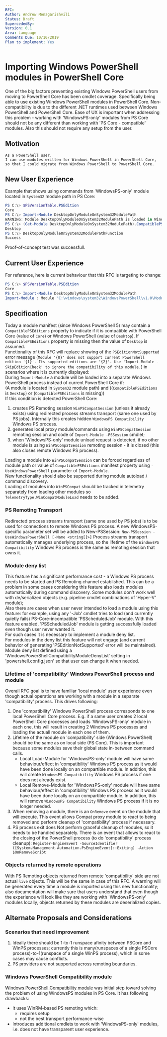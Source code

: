 ```yaml
---
RFC:
Author: Andrew Menagarishvili
Status: Draft
SupercededBy:
Version: 0.1
Area: Language
Comments Due: 10/10/2019
Plan to implement: Yes
---
```


# Importing Windows PowerShell modules in PowerShell Core

One of the big factors preventing existing Windows PowerShell users from moving to PowerShell Core has been cmdlet coverage. Specifically being able to use existing Windows PowerShell modules in PowerShell Core. Non-compatibility is due to the different .NET runtimes used between Windows PowerShell and PowerShell Core. Ease of UX is important when addressing this problem - working with 'WindowsPS-only' modules from PS Core should not be any different than working with 'PS Core - compatible' modules. Also this should not require any setup from the user.

## Motivation

    As a PowerShell user,
    I can use modules written for Windows PowerShell in PowerShell Core,
    so that I could migrate from Windows PowerShell to PowerShell Core.

## New User Experience

Example that shows using commands from 'WindowsPS-only' module located in `System32` module path in PS Core:
```PowerShell
PS C:\> $PSVersionTable.PSEdition
Core
PS C:\> Import-Module DesktopOnlyModuleOnSystem32ModulePath
WARNING: Module DesktopOnlyModuleOnSystem32ModulePath is loaded in Windows PowerShell using WinPSCompatSession remoting session; please note that all parameter values and results of commands from this module will be deserialized objects. If you want to load this module into PowerShell Core please use Import-Module -SkipEditionCheck syntax.
PS C:\> (Get-Module DesktopOnlyModuleOnSystem32ModulePath).CompatiblePSEditions
Desktop
PS C:\> DesktopOnlyModuleOnSystem32ModulePathFunction
Success
```
Proof-of-concept test was successfull.

## Current User Experience

For reference, here is current behaviour that this RFC is targeting to change:
```PowerShell
PS C:\> $PSVersionTable.PSEdition
Core
PS C:\> Import-Module DesktopOnlyModuleOnSystem32ModulePath
Import-Module : Module 'C:\windows\system32\WindowsPowerShell\v1.0\Modules\DesktopOnlyModuleOnSystem32ModulePath\DesktopOnlyModuleOnSystem32ModulePath.psd1' does not support current PowerShell edition 'Core'. Its supported editions are 'Desktop'. Use 'Import-Module -SkipEditionCheck' to ignore the compatibility of this module.
```

## Specification

Today a module manifest (since Windows PowerShell 5) may contain a `CompatiblePSEditions` property to indicate if it is compatible with PowerShell Core (value of `Core`) or Windows PowerShell (value of `Desktop`). If `CompatiblePSEditions` property is missing then the value of `Desktop` is assumed.<br />
Functionality of this RFC will replace showing of the `PSEditionNotSupported` error message (`Module '{0}' does not support current PowerShell edition '{1}'. Its supported editions are '{2}'. Use 'Import-Module -SkipEditionCheck' to ignore the compatibility of this module.`) in scenarios where it is currently displayed:<br />
During `Import-Module` a module will be loaded into a separate Windows PowerShell process instead of current PowerShell Core if:<br />
(A module is located in `System32` module path) and ((`CompatiblePSEditions` is `Desktop`) or (`CompatiblePSEditions` is missing))<br />
If this condition is detected PowerShell Core:
  1. creates PS Remoting session `WinPSCompatSession` (unless it already exists) using redirected process streams transport (same one used by PS jobs). Internally this creates hidden `WindowsPS Compatibility` Windows PS process.
  2. generates local proxy module/commands using `WinPSCompatSession` remoting session and code of `Import-Module -PSSession` cmdlet;
  3. when 'WindowsPS-only' module unload request is detected, if no other module is using `WinPSCompatSession` remoting session - it is closed (this also closes remote Windows PS process).

Loading a module into `WinPSCompatSession` can be forced regardless of module path or value of `CompatiblePSEditions` manifest property using `-UseWindowsPowerShell` parameter of `Import-Module`.<br />
New functionality should also be supported during module autoload / command discovery.<br />
Loading of modules into `WinPSCompat` should be tracked in telemetry separately from loading other modules so `TelemetryType.WinCompatModuleLoad` needs to be added.

### PS Remoting Transport

Redirected process streams transport (same one used by PS jobs) is to be used for connections to remote Windows PS process.
A new WindowsPS-specific parameter set will be added to New-PSSession:  `New-PSSession -UseWindowsPowerShell [-Name <string[]>]`
Process streams transport automatically manages underlying process, so the lifetime of the `WindowsPS Compatibility` Windows PS process is the same as remoting session that owns it.

### Module deny list

This feature has a significant performance cost - a Windows PS process needs to be started and PS Remoting channel established. This can be a problem in some cases considering this feature also loads modules automatically during command discovery.
Some modules don't work well with de/serialized objects (e.g. pipeline cmdlet combinations of 'Hyper-V' module);<br />
Also there are cases when user never intended to load a module using this feature: for example, using any '-Job' cmdlet tries to load (and currently quietly fails) PS-Core-incompatible 'PSScheduledJob' module. With this feature enabled, 'PSScheduledJob' module is getting successfully loaded even though user never wanted it.<br />
For such cases it is necessary to implement a module deny list.<br />
For modules in the deny list this feature will not engage (and current behavior of generating 'PSEditionNotSupported' error will be maintained).<br />
Module deny list defined using a 'WindowsPowerShellCompatibilityModuleDenyList' setting in 'powershell.config.json' so that user can change it when needed.

### Lifetime of 'compatibility' Windows PowerShell process and module

Overall RFC goal is to have familiar 'local module' user experience even though actual operations are working with a module in a separate 'compatibility' process. This drives following:

1. One 'compatibility' Windows PowerShell process corresponds to one local PowerShell Core process. E.g. if a same user creates 2 local PowerShell Core processes and loads 'WindowsPS-only' module in each one, this will result in creating 2 Windows PS processes and loading the actuall module in each one of them.
2. Lifetime of the module on 'compatibility' side (Windows PowerShell) should be the same as on local side (PS Core). This is important because some modules save their global state in-between command calls.
   * Local Load-Module for 'WindowsPS-only' module will have same behaviour/effect in 'compatibility' Windows PS process as it would have been done locally on an compartible module. In addition, this will create `WindowsPS Compatibility` Windows PS process if one does not already exist.
   * Local Remove-Module for 'WindowsPS-only' module will have same behaviour/effect in 'compatibility' Windows PS process as it would have been done locally on an compartible module. In addition, this will remove `WindowsPS Compatibility` Windows PS process if it is no longer needed.
3. When removing a module, there is an `OnRemove` event on the module that will execute. This event allows Compat proxy module to react to being removed and perform cleanup of 'compatibility' process if necessary.
4. PS process exit does Not perform graceful cleanup of modules, so it needs to be handled separately. There is an event that allows to react to the closing of the PowerShell process (to do 'compatibility' process cleanup): `Register-EngineEvent -SourceIdentifier ([System.Management.Automation.PsEngineEvent]::Exiting) -Action $OnRemoveScript`

### Objects returned by remote operations

With PS Remoting objects returned from remote 'compatibility' side are not actual `live` objects. This will be the same in case of this RFC. A warning will be generated every time a module is imported using this new functionality; also documentation will make sure that users understand that even though the experience will look like they are working with 'WindowsPS-only' modules locally, objects returned by these modules are deserialized copies.

## Alternate Proposals and Considerations

### Scenarios that need improvement

1. Ideally there should be 1-to-1 runspace afinity between PSCore and WinPS processes; currently this is many(runspaces of a single PSCore process)-to-1(runspace of a single WinPS process), which in some cases may cause conflicts.
2. PS providers are not supported across remoting boundaries.

### Windows PowerShell Compatibility module

[Windows PowerShell Compatibility module](https://github.com/PowerShell/WindowsCompatibility) was initial step toward solving the problem of using WindowsPS modules in PS Core. It has following drawbacks:
- It uses WinRM-based PS remoting which:
    + requires setup
    + not the best transport performance-wise
- Introduces additional cmdlets to work with 'WindowsPS-only' modules, i.e. does not have transparent user experience.

